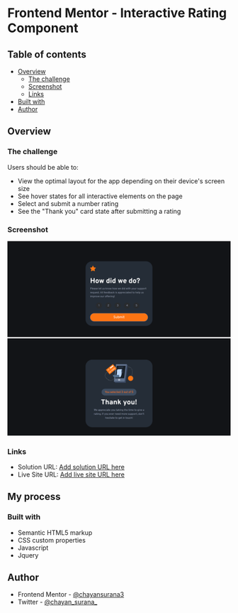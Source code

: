 # Frontend Mentor - Interactive Rating Component

## Table of contents

- [Overview](#overview)
  - [The challenge](#the-challenge)
  - [Screenshot](#screenshot)
  - [Links](#links)
- [Built with](#built-with)
- [Author](#author)

## Overview

### The challenge

Users should be able to:

- View the optimal layout for the app depending on their device's screen size
- See hover states for all interactive elements on the page
- Select and submit a number rating
- See the "Thank you" card state after submitting a rating

### Screenshot

![ScreenShot](./Screenshot1.png)
![ScreenShot](./Screenshot2.png)

### Links

- Solution URL: [Add solution URL here](https://github.com/chayansurana3/P4-Interactive-Rating-Component.git)
- Live Site URL: [Add live site URL here](https://chayansurana3.github.io/P4-Interactive-Rating-Component/)

## My process

### Built with

- Semantic HTML5 markup
- CSS custom properties
- Javascript
- Jquery

## Author

- Frontend Mentor - [@chayansurana3](https://www.frontendmentor.io/profile/chayansurana3)
- Twitter - [@chayan_surana_](https://twitter.com/chayan_surana_)

